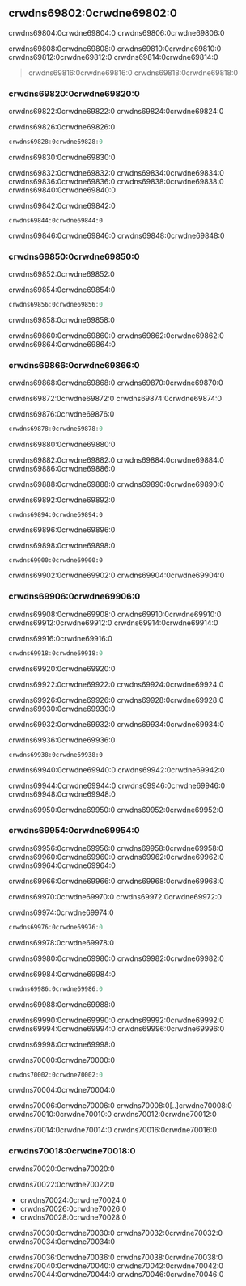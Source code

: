 ## crwdns69802:0crwdne69802:0

crwdns69804:0crwdne69804:0 crwdns69806:0crwdne69806:0

crwdns69808:0crwdne69808:0 crwdns69810:0crwdne69810:0 crwdns69812:0crwdne69812:0 crwdns69814:0crwdne69814:0

> crwdns69816:0crwdne69816:0 crwdns69818:0crwdne69818:0

<!-- Old link, do not remove -->
<a id="following-the-pointer-to-the-value-with-the-dereference-operator"></a>

### crwdns69820:0crwdne69820:0

crwdns69822:0crwdne69822:0 crwdns69824:0crwdne69824:0

<span class="filename">crwdns69826:0crwdne69826:0</span>

```rust
crwdns69828:0crwdne69828:0
```


<span class="caption">crwdns69830:0crwdne69830:0</span>

crwdns69832:0crwdne69832:0 crwdns69834:0crwdne69834:0 crwdns69836:0crwdne69836:0 crwdns69838:0crwdne69838:0 crwdns69840:0crwdne69840:0

crwdns69842:0crwdne69842:0

```console
crwdns69844:0crwdne69844:0
```

crwdns69846:0crwdne69846:0 crwdns69848:0crwdne69848:0

### crwdns69850:0crwdne69850:0

crwdns69852:0crwdne69852:0

<span class="filename">crwdns69854:0crwdne69854:0</span>

```rust
crwdns69856:0crwdne69856:0
```


<span class="caption">crwdns69858:0crwdne69858:0</span>

crwdns69860:0crwdne69860:0 crwdns69862:0crwdne69862:0 crwdns69864:0crwdne69864:0

### crwdns69866:0crwdne69866:0

crwdns69868:0crwdne69868:0 crwdns69870:0crwdne69870:0

crwdns69872:0crwdne69872:0 crwdns69874:0crwdne69874:0

<span class="filename">crwdns69876:0crwdne69876:0</span>

```rust
crwdns69878:0crwdne69878:0
```

<span class="caption">crwdns69880:0crwdne69880:0</span>

crwdns69882:0crwdne69882:0 crwdns69884:0crwdne69884:0 crwdns69886:0crwdne69886:0

crwdns69888:0crwdne69888:0 crwdns69890:0crwdne69890:0

<span class="filename">crwdns69892:0crwdne69892:0</span>

```rust,ignore,does_not_compile
crwdns69894:0crwdne69894:0
```


<span class="caption">crwdns69896:0crwdne69896:0</span>

crwdns69898:0crwdne69898:0

```console
crwdns69900:0crwdne69900:0
```

crwdns69902:0crwdne69902:0 crwdns69904:0crwdne69904:0

### crwdns69906:0crwdne69906:0

crwdns69908:0crwdne69908:0<!-- ignore
--> crwdns69910:0crwdne69910:0 crwdns69912:0crwdne69912:0 crwdns69914:0crwdne69914:0

<span class="filename">crwdns69916:0crwdne69916:0</span>

```rust
crwdns69918:0crwdne69918:0
```

<span class="caption">crwdns69920:0crwdne69920:0</span>

crwdns69922:0crwdne69922:0 crwdns69924:0crwdne69924:0

crwdns69926:0crwdne69926:0<!-- ignore --> crwdns69928:0crwdne69928:0 crwdns69930:0crwdne69930:0

crwdns69932:0crwdne69932:0 crwdns69934:0crwdne69934:0

crwdns69936:0crwdne69936:0

```rust,ignore
crwdns69938:0crwdne69938:0
```

crwdns69940:0crwdne69940:0 crwdns69942:0crwdne69942:0

crwdns69944:0crwdne69944:0 crwdns69946:0crwdne69946:0 crwdns69948:0crwdne69948:0

crwdns69950:0crwdne69950:0 crwdns69952:0crwdne69952:0

### crwdns69954:0crwdne69954:0

crwdns69956:0crwdne69956:0 crwdns69958:0crwdne69958:0 crwdns69960:0crwdne69960:0 crwdns69962:0crwdne69962:0 crwdns69964:0crwdne69964:0

crwdns69966:0crwdne69966:0 crwdns69968:0crwdne69968:0

crwdns69970:0crwdne69970:0 crwdns69972:0crwdne69972:0

<span class="filename">crwdns69974:0crwdne69974:0</span>

```rust
crwdns69976:0crwdne69976:0
```


<span class="caption">crwdns69978:0crwdne69978:0</span>

crwdns69980:0crwdne69980:0 crwdns69982:0crwdne69982:0

<span class="filename">crwdns69984:0crwdne69984:0</span>

```rust
crwdns69986:0crwdne69986:0
```


<span class="caption">crwdns69988:0crwdne69988:0</span>

crwdns69990:0crwdne69990:0 crwdns69992:0crwdne69992:0 crwdns69994:0crwdne69994:0 crwdns69996:0crwdne69996:0

crwdns69998:0crwdne69998:0

<span class="filename">crwdns70000:0crwdne70000:0</span>

```rust
crwdns70002:0crwdne70002:0
```


<span class="caption">crwdns70004:0crwdne70004:0</span>

crwdns70006:0crwdne70006:0 crwdns70008:0[..]crwdne70008:0 crwdns70010:0crwdne70010:0 crwdns70012:0crwdne70012:0

crwdns70014:0crwdne70014:0 crwdns70016:0crwdne70016:0

### crwdns70018:0crwdne70018:0

crwdns70020:0crwdne70020:0

crwdns70022:0crwdne70022:0

* crwdns70024:0crwdne70024:0
* crwdns70026:0crwdne70026:0
* crwdns70028:0crwdne70028:0

crwdns70030:0crwdne70030:0 crwdns70032:0crwdne70032:0 crwdns70034:0crwdne70034:0

crwdns70036:0crwdne70036:0 crwdns70038:0crwdne70038:0 crwdns70040:0crwdne70040:0 crwdns70042:0crwdne70042:0 crwdns70044:0crwdne70044:0 crwdns70046:0crwdne70046:0
